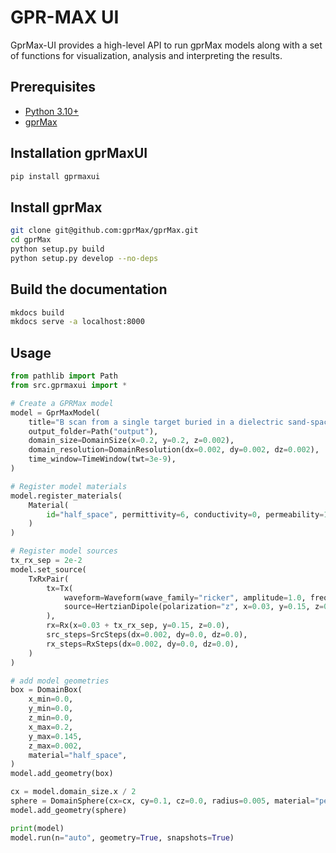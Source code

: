# GPR-MAX UI

GprMax-UI provides a high-level API to run gprMax models along with a set of functions for visualization, analysis and interpreting the results. 

## Prerequisites

- [Python 3.10+](https://www.python.org/downloads/)
- [gprMax](https://docs.gprmax.com/en/latest/)

## Installation gprMaxUI

```bash
pip install gprmaxui
```

## Install gprMax

```bash
git clone git@github.com:gprMax/gprMax.git
cd gprMax
python setup.py build
python setup.py develop --no-deps
```

## Build the documentation

```bash
mkdocs build
mkdocs serve -a localhost:8000
```


## Usage

```Python
from pathlib import Path
from src.gprmaxui import *

# Create a GPRMax model
model = GprMaxModel(
    title="B scan from a single target buried in a dielectric sand-space",
    output_folder=Path("output"),
    domain_size=DomainSize(x=0.2, y=0.2, z=0.002),
    domain_resolution=DomainResolution(dx=0.002, dy=0.002, dz=0.002),
    time_window=TimeWindow(twt=3e-9),
)

# Register model materials
model.register_materials(
    Material(
        id="half_space", permittivity=6, conductivity=0, permeability=1, color="red"
    )
)

# Register model sources
tx_rx_sep = 2e-2
model.set_source(
    TxRxPair(
        tx=Tx(
            waveform=Waveform(wave_family="ricker", amplitude=1.0, frequency=1.5e9),
            source=HertzianDipole(polarization="z", x=0.03, y=0.15, z=0.0),
        ),
        rx=Rx(x=0.03 + tx_rx_sep, y=0.15, z=0.0),
        src_steps=SrcSteps(dx=0.002, dy=0.0, dz=0.0),
        rx_steps=RxSteps(dx=0.002, dy=0.0, dz=0.0),
    )
)

# add model geometries
box = DomainBox(
    x_min=0.0,
    y_min=0.0,
    z_min=0.0,
    x_max=0.2,
    y_max=0.145,
    z_max=0.002,
    material="half_space",
)
model.add_geometry(box)

cx = model.domain_size.x / 2
sphere = DomainSphere(cx=cx, cy=0.1, cz=0.0, radius=0.005, material="pec")
model.add_geometry(sphere)

print(model)
model.run(n="auto", geometry=True, snapshots=True)

```
